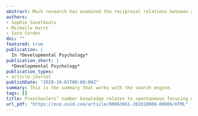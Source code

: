 ```yaml
---
abstract: Much research has examined the reciprocal relations between a child’s spontaneous focus on number (SFON) in the preschool years and later mathematical achievement. However, this literature relies on several different tasks to assess SFON with distinct task demands, making it unclear to what extent these tasks measure the same underlying construct. Moreover, prior studies have investigated SFON in the context of small sets exclusively, but no work has explored whether children demonstrate SFON for large sets and how this relates to children’s math ability. In the current study, preschoolers were presented four distinct SFON tasks assessing their spontaneous attention to number for small (Experiment 1) and large (Experiment 2) sets of numbers. Results revealed performance across the four distinct SFON tasks was unrelated. Moreover, preschooler’s SFON for small sets (1–4 items) was significantly stronger than that for large sets (10–40 items), and analyses revealed that number knowledge was only associated with SFON for small sets and not large. Together, findings suggest that SFON may not be a set-size-independent construct and instead may hinge upon a child’s number knowledge, at least in the preschool years. The role of number language and how it relates to children’s SFON are discussed.
authors:
- Sophie Savelkouls
- Michelle Hurst
- Sara Cordes
doi: ""
featured: true
publication: |
  In *Developmental Psychology*
publication_short: |
  *Developmental Psychology*
publication_types: 
- article-journal
publishDate: "2020-10-01T00:00:00Z"
summary: This is the summary that works with the search engine.
tags: []
title: Preschoolers’ number knowledge relates to spontaneous focusing on number for small, but not large, sets
url_pdf: "https://oce.ovid.com/article/00063061-202010000-00006/HTML"
---
```

